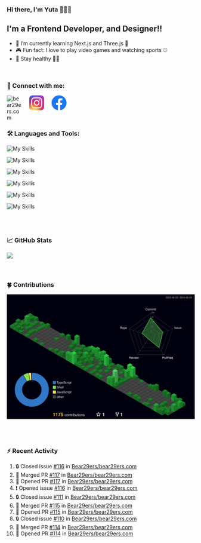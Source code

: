 ### Hi there, I'm Yuta 🤟🏻🐻

## I'm a Frontend Developer, and Designer!!

- 🌱 I’m currently learning Next.js and Three.js 🤣
- 🎮 Fun fact: I love to play video games and watching sports ⚾️
- 🏃 Stay healthy 🏋🏻

<br />

### :wave: Connect with me:

[<img align="left" alt="bear29ers.com" width="40px" src="https://user-images.githubusercontent.com/39920490/156489586-f125813b-e344-46d6-9306-f5786684b976.jpg" style="margin-right: 20px;" />](https://bear29ers.com)
[<img align="left" alt="Yuta Okuma | Instagram" width="40px" src="https://github.com/github/explore/blob/main/topics/instagram/instagram.png?raw=true" style="margin-right: 20px;" />](https://www.instagram.com/bear29ers/)
[<img align="left" alt="Yuta Okuma | Facebook" width="40px" src="https://github.com/github/explore/blob/main/topics/facebook/facebook.png?raw=true" style="margin-right: 20px;" />](https://www.facebook.com/bear29ers/)

<!-- [<img align="left" alt="Yuta Okuma | Wantedly" width="40px" src="https://user-images.githubusercontent.com/39920490/156489528-fdc520d6-10f1-43b6-8bf8-fadf8dcf1a90.jpg" style="margin-right: 20px;" />](https://www.wantedly.com/id/yuta_okuma_b) -->

<br />
<br />
<br />
<br />

### :hammer_and_wrench: Languages and Tools:

![My Skills](https://skillicons.dev/icons?i=html,css,sass,bootstrap,tailwind,js,ts,jquery,threejs,react)

![My Skills](https://skillicons.dev/icons?i=styledcomponents,emotion,materialui,nextjs,vercel,vue,nuxt,pinia,nodejs,express)

![My Skills](https://skillicons.dev/icons?i=webpack,vite,jest,vitest,babel,regex,npm,pnpm,php,laravel)

![My Skills](https://skillicons.dev/icons?i=mysql,sqlite,docker,git,github,githubactions,aws,firebase,vim,neovim)

![My Skills](https://skillicons.dev/icons?i=linux,bash,lua,markdown,svg,webstorm,vscode,atom,figma,xd)

![My Skills](https://skillicons.dev/icons?i=ps,ai,pr,ae,postman,sentry,codepen,stackoverflow,discord,apple)

<br />
<br />

### :chart_with_upwards_trend: GitHub Stats

<div style="display: flex;">
    <a href="https://github.com/Bear29ers">
        <img height="220px;" src="https://github-readme-stats-bear29ers.vercel.app/api?username=Bear29ers&show_icons=true&theme=bear">
    </a>
</div>

<br />
<br />

### :four_leaf_clover: Contributions

![](./profile-3d-contrib/profile-night-green.svg)

<br />
<br />

### :zap: Recent Activity

<!--START_SECTION:activity-->

1. 🔒 Closed issue [#116](https://github.com/Bear29ers/bear29ers.com/issues/116) in [Bear29ers/bear29ers.com](https://github.com/Bear29ers/bear29ers.com)
2. 🎉 Merged PR [#117](https://github.com/Bear29ers/bear29ers.com/pull/117) in [Bear29ers/bear29ers.com](https://github.com/Bear29ers/bear29ers.com)
3. 💪 Opened PR [#117](https://github.com/Bear29ers/bear29ers.com/pull/117) in [Bear29ers/bear29ers.com](https://github.com/Bear29ers/bear29ers.com)
4. ❗ Opened issue [#116](https://github.com/Bear29ers/bear29ers.com/issues/116) in [Bear29ers/bear29ers.com](https://github.com/Bear29ers/bear29ers.com)
5. 🔒 Closed issue [#111](https://github.com/Bear29ers/bear29ers.com/issues/111) in [Bear29ers/bear29ers.com](https://github.com/Bear29ers/bear29ers.com)
6. 🎉 Merged PR [#115](https://github.com/Bear29ers/bear29ers.com/pull/115) in [Bear29ers/bear29ers.com](https://github.com/Bear29ers/bear29ers.com)
7. 💪 Opened PR [#115](https://github.com/Bear29ers/bear29ers.com/pull/115) in [Bear29ers/bear29ers.com](https://github.com/Bear29ers/bear29ers.com)
8. 🔒 Closed issue [#110](https://github.com/Bear29ers/bear29ers.com/issues/110) in [Bear29ers/bear29ers.com](https://github.com/Bear29ers/bear29ers.com)
9. 🎉 Merged PR [#114](https://github.com/Bear29ers/bear29ers.com/pull/114) in [Bear29ers/bear29ers.com](https://github.com/Bear29ers/bear29ers.com)
10. 💪 Opened PR [#114](https://github.com/Bear29ers/bear29ers.com/pull/114) in [Bear29ers/bear29ers.com](https://github.com/Bear29ers/bear29ers.com)

<!--END_SECTION:activity-->
